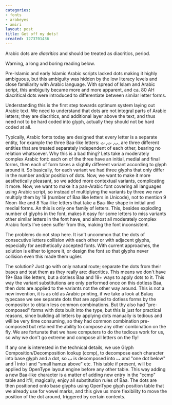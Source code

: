 ```yaml
---
categories:
- fonts
- arabeyes
- amiri
layout: post
title: Get off my dots!
created: 1273701436
---
```

Arabic dots are *diacritics* and should be treated as diacritics, period.

Warning, a long and boring reading below.
<!--break-->
Pre-Islamic and early Islamic Arabic scripts lacked dots making it highly ambiguous, but this ambiguity was hidden by the low literacy levels and close familiarity with Arabic language. With spread of Islam and Arabic script, this ambiguity became more and more apparent, and ca. 80 AH diacritical dots were introduced to differentiate between similar letter forms.

Understanding this is the first step towards optimum system laying out Arabic text. We need to understand that dots are not integral parts of Arabic letters; they are diacritics, and additional layer above the text, and thus need not to be hard coded into glyph, actually they should not be hard coded at all.

Typically, Arabic fonts today are designed that every letter is a separate entity, for example the three Baa-like letters: ب, ت, ث, are three different entities that are treated separately independent of each other, bearing no relation whatsoever. Why this is a bad thing? Lets take a moderately complex Arabic font: each on of the three have an initial, medial and final forms, then each of form takes a slightly different variant according to glyph around it. So basically, for each variant we had three glyphs that only differ in the number and/or position of dots. Now, we want to make it more aesthetically pleasant, so we added more contextual variants, complicating it more. Now, we want to make it a pan-Arabic font covering all languages using Arabic script, so instead of multiplying the variants by three we now multiply them by 19 (number of Baa like letters in Unicode), not to mention 9 Noon-like and 8 Yaa-like letters that take a Baa-like shape in initial and medial forms. An this is only one family of letters. This, besides exploding number of glyphs in the font, makes it easy for some letters to miss variants other similar letters in the font have, and almost all moderately complex Arabic fonts I've seen suffer from this, making the font inconsistent.

The problems do not stop here. It isn't uncommon that the dots of consecutive letters collision with each other or with adjacent glyphs, especially for aesthetically accepted fonts. With current approaches, the solution is either to ignore it, or design the font so that glyphs never collision even this made them uglier.

The solution? Just go with only natural route; separate the dots from their bases and teat them as they really are: diacritics. This means we don't have 19+ Baa like letters, but a dotless Baa and 19+ ways to apply dots to it. This way the variant substitutions are only performed once on this dotless Baa, then dots are applied to the variants not the other way around. This is not a new invention, it is as old as Arabic printing, if we take a look at Bulaq typecase we see separate dots that are applied to dotless forms by the compositor to obtain less common combinations. But thy also had "pre-composed" forms with dots built into the type, but this is just for practical reasons, since building all letters by applying dots manually is tedious and will be very time consuming, so they had common combination pre-composed but retained the ability to compose any other combination on the fly. We are fortunate that we have computers to do the tedious work for us, so why we don't go extreme and compose all letters on the fly!

If any one is interested in the technical details, we use Glyph Composition/Decomposition lookup (ccmp), to decompose each character into base glyph and a dot, so ب is decomposed into ٮ and "one dot below" and أ into ا and "small hamza above" etc. This table if present, will be applied by OpenType layout engine before any other table. This way adding a new Baa-like character is a matter of adding new entry in the "ccmp" table and it'll, magically, enjoy all substitution rules of Baa. The dots are then positioned onto base glyphs using OpenType glyph position table that we already use for vowel marks, and this give us more flexibility to move the position of the dot around, triggered by certain contexts.
